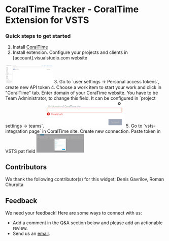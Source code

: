 # CoralTime Tracker - CoralTime Extension for VSTS

### Quick steps to get started ###

1. Install [CoralTime](https://github.com/CoralTime/CoralTime)
2. Install extension. Configure your projects and clients in [account].visualstudio.com website
<img src="./static/img/install-extension.png" style="width: 150px;" />
3. Go to `user settings -> Personal access tokens`, create new API token
4. Choose a work item to start your work and click in "CoralTime" tab. Enter domain of your CoraTime website. You have to be Team Administrator, to change this field. It can be configured in `project settings -> teams`.
<img src="./static/img/enter-url.png" style="width: 250px;" />
5. Go to `vsts-integration page` in CoralTime site. Create new connection. Paste token in VSTS pat field
<img src="./static/img/vsts-integration.jpg" style="width: 150px;" />

## Contributors

We thank the following contributor(s) for this widget: Denis Gavrilov, Roman Churpita

## Feedback

We need your feedback! Here are some ways to connect with us:

- Add a comment in the Q&A section below and please add an actionable review.
- Send us an [email](mailto://denis.gavrilov@coralteq.com).

